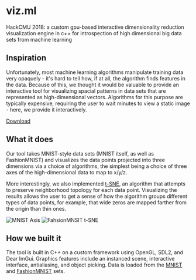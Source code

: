 # viz.ml
HackCMU 2018: a custom gpu-based interactive dimensionality reduction visualization engine in c++ for introspection of high dimensional big data sets from machine learning
## Inspiration

Unfortunately, most machine learning algorithms manipulate training data very opaquely - it's hard to tell how, if at all, the algorithm finds features in the data. Because of this, we thought it would be valuable to provide an interactive tool for visualizing spacial patterns in data sets that are represented as high-dimensional vectors. Algorithms for this purpose are typically expensive, requiring the user to wait minutes to view a static image - here, we provide it interactively.

[Download](https://github.com/TheNumbat/viz.ml/releases/download/0.1/viz.ml.zip)

## What it does

Our tool takes MNIST-style data sets (MNIST itself, as well as FashionMNIST) and visualizes the data points projected into three dimensions via a choice of algorithms, the simplest being a choice of three axes of the high-dimensional data to map to x/y/z. 

More interestingly, we also implemented [t-SNE](http://jmlr.csail.mit.edu/papers/volume9/vandermaaten08a/vandermaaten08a.pdf), an algorithm that attempts to preserve neighborhood topology for each data point. Visualizing the results allows the user to get a sense of how the algorithm groups different types of data points, for example, that wide zeros are mapped farther from the origin than thin ones.

![MNIST Axis](https://i.imgur.com/qUwfvnH.png)
![FahsionMNSIT t-SNE](https://i.imgur.com/HJ9zsTx.png)

## How we built it

The tool is built in C++ on a custom framework using OpenGL, SDL2, and Dear ImGui. Graphics features include an instanced scene, interactive interface, antialiasing, and object picking. Data is loaded from the [MNIST](http://yann.lecun.com/exdb/mnist/) and [FashionMNIST](https://github.com/zalandoresearch/fashion-mnist) sets.

